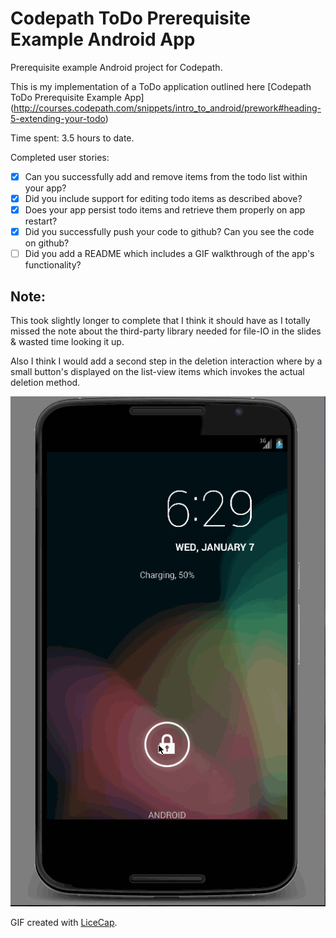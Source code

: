 # Codepath ToDo Prerequisite Example Android App
Prerequisite example Android project for Codepath. 

This is my implementation of a ToDo application outlined here [Codepath ToDo Prerequisite Example App] (http://courses.codepath.com/snippets/intro_to_android/prework#heading-5-extending-your-todo)

Time spent: 3.5 hours to date.

Completed user stories:

* [x] Can you successfully add and remove items from the todo list within your app?
* [x] Did you include support for editing todo items as described above?
* [x] Does your app persist todo items and retrieve them properly on app restart?
* [x] Did you successfully push your code to github? Can you see the code on github?
* [ ] Did you add a README which includes a GIF walkthrough of the app's functionality?

Note:
-----
This took slightly longer to complete that I think it should have as I totally missed the note about the third-party library needed for file-IO in the slides & wasted time looking it up.

Also I think I would add a second step in the deletion interaction where by a small button's displayed on the list-view items which invokes the actual deletion method.


![Video Walkthrough](https://raw.githubusercontent.com/ash-edmodo/codepath-todo-example/master/walkthrough.gif)

GIF created with [LiceCap](http://www.cockos.com/licecap/).